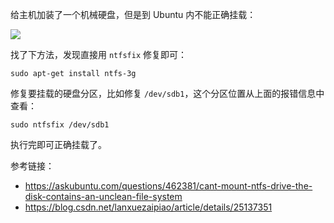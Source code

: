 给主机加装了一个机械硬盘，但是到 Ubuntu 内不能正确挂载：

![](https://dlonng.oss-cn-shenzhen.aliyuncs.com/blog/ubable_access_yingpan.png)

找了下方法，发现直接用 `ntfsfix` 修复即可：

```shell
sudo apt-get install ntfs-3g
```

修复要挂载的硬盘分区，比如修复 `/dev/sdb1`，这个分区位置从上面的报错信息中查看：

```
sudo ntfsfix /dev/sdb1
```

执行完即可正确挂载了。

参考链接：

- https://askubuntu.com/questions/462381/cant-mount-ntfs-drive-the-disk-contains-an-unclean-file-system
- https://blog.csdn.net/lanxuezaipiao/article/details/25137351